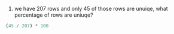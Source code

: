 1. we have 207 rows and only 45 of those rows are unuiqe, what percentage of rows are uniuqe?
```py
(45 / 207) * 100
```
